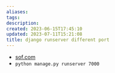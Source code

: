 ```yaml
---
aliases: 
tags: 
description:
created: 2023-06-15T17:45:10
updated: 2023-07-11T15:21:08
title: django runserver different port
---
```

- [sof.com](https://stackoverflow.com/questions/23639085/django-change-default-runserver-port)
- `python manage.py runserver 7000`